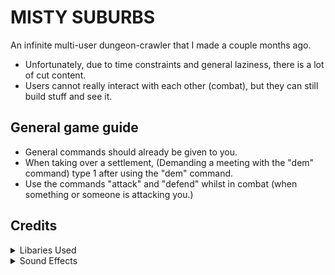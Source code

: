 # MISTY SUBURBS
An infinite multi-user dungeon-crawler that I made a couple months ago.
<br/>
* Unfortunately, due to time constraints and general laziness, there is a lot of cut content.
* Users cannot really interact with each other (combat), but they can still build stuff and see it.

## General game guide
* General commands should already be given to you.
* When taking over a settlement, (Demanding a meeting with the "dem" command) type 1 after using the "dem" command.
* Use the commands "attack" and "defend" whilst in combat (when something or someone is attacking you.)

## Credits
<details><summary>Libaries Used</summary>
  Socket.io
</details>
<details>
  <summary>Sound Effects</summary>
<ul>
  <li>The Cannibal Sound Effect is from the Sound Effects Channel.</li>
</ul>
</details>